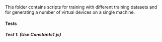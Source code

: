 This folder contains scripts for training with different training datasets and for generating a number of virtual devices on a single machine.


#### Tests

##### Test 1. (Use Constants1.js)
